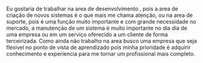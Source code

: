 Eu gostaria de trabalhar na area de desenvolvimento , pois a area de criação de novos sistemas é o que mais me chama atenção, ou na area de suporte, pois é uma função muito importante e com grande necessidade no mercado, a manutenção de um sistema é muito importante no dia dia de uma empresa ou em um serviço oferecido a um cliente de forma terceirizada.
Como ainda não trabalho na area busco uma empresa que seja flexivel no ponto de vista de aprendizado pois minha prioridade é adquirir conhecimento e experiencia para me tornar um profissional mais completo.
